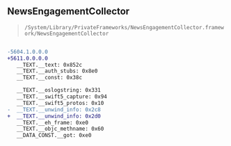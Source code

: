 ## NewsEngagementCollector

> `/System/Library/PrivateFrameworks/NewsEngagementCollector.framework/NewsEngagementCollector`

```diff

-5604.1.0.0.0
+5611.0.0.0.0
   __TEXT.__text: 0x852c
   __TEXT.__auth_stubs: 0x8e0
   __TEXT.__const: 0x38c

   __TEXT.__oslogstring: 0x331
   __TEXT.__swift5_capture: 0x94
   __TEXT.__swift5_protos: 0x10
-  __TEXT.__unwind_info: 0x2c8
+  __TEXT.__unwind_info: 0x2d0
   __TEXT.__eh_frame: 0xe0
   __TEXT.__objc_methname: 0x60
   __DATA_CONST.__got: 0xe0

```
